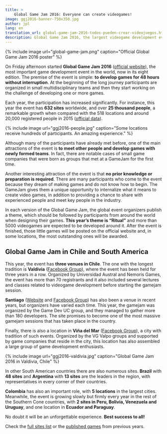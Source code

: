 ```yaml
---
title: >
    Global Game Jam 2016: Everyone can create videogames!
image: ggj2016-banner-750x350.jpg
author: jpl
lang: en
translation_url: global-game-jam-2016-todos-pueden-crear-videojuegos.html
description: Global Game Jam 2016, the largest videogame development event in the world, has started. In Chile and Latin America there are thousands of participants.
---
```


{% include image url="global-game-jam.png" caption="Official Global Game Jam 2016 poster" %}

On Friday afternoon started **Global Game Jam 2016** ([official website](http://globalgamejam.org/)), the most important game development event in the world, now in its eight edition. The premise of the event is simple: **to develop games for 48 hours without interruption**. At the beginning of the long journey participants are organized in small multidisciplinary teams and then they start working on the challenge of developing one or more games.

Each year, the participation has increased significantly. For instance, this year the event has **632 sites** worldwide, and over **25 thousand people**, a remarkable growth when compared with the 518 locations and around 20,000 registered people in 2015 ([official data](http://globalgamejam.org/news/ggj-2015-official-stats)).

{% include image url="ggj2016-people.jpg" caption="Some locations receive hundreds of participants. An amazing experience." %}

Although many of the participants have already met before, one of the main attractions of the event is **to meet other people and develop games with newly formed teams**. In fact, there are notable cases of small game companies that were born as groups that met at a GameJam for the first time.

Another interesting attraction of the event is that **no prior knowledge or preparation is required**. There are many participants who come to the event because they dream of making games and do not know how to begin. The GameJam gives them a unique opportunity to internalize what it means to create video games, in addition to providing a chance to share with experienced people and meet key people in the industry.

In each version of the Global Game Jam, the global event organizers publish a theme, which should be followed by participants from around the world when designing their games. **This year’s theme is “Ritual”** and more than 5000 videogames are expected to be developed around it. After the event is finished, those little games will be posted on the official website and, in some locations, the most outstanding ones will be awarded.

## Global Game Jam in Chile and South America

This year, the event has **three venues in Chile**. The one with the longest tradition is **Valdivia** ([Facebook Group](https://www.facebook.com/events/1035863749799260/)), where the event has been held for three years in a row. Organized by Universidad Austral and Nemoris Games, the event has more than 70 registrants and it also included several lectures and classes related to videogame development before starting the gamejam session.

**Santiago** ([Website](http://ggjstgo.cl/) and [Facebook Group](https://www.facebook.com/events/1652195321713338/)) has also been a venue in recent years, but organizers have varied each time. This year, the gamejam was organized by the Game Dev UC group, and they managed to gather more than 180 developers. The site promises to become one of the most massive gamejam sessions that has taken place in the country.

Finally, there is also a location in **Viña del Mar** ([Facebook Group](https://www.facebook.com/vinagamejam)), a city with tradition of such events. Organized by the VG Valpo groups and supported by game companies that reside in the city, this location has also assembled a large group of game development enthusiasts.

{% include image url="ggj2016-valdivia.jpg" caption="Global Game Jam 2016 in Valdivia, Chile" %}

In other South American countries there are also numerous sites. **Brazil** with **48 sites** and **Argentina** with **13 sites** are the leaders in the region, with representatives in every corner of their countries.

**Colombia** has also an important role, with **5 locations** in the largest cities. Meanwhile, the event is growing slowly but firmly every year in the rest of the Southern Cone countries, with **2 sites in Peru, Bolivia, Venezuela and Uruguay**, and one location in **Ecuador and Paraguay**.

No doubt it will be an unforgettable experience. **Best success to all!**

Check the [full sites list](http://globalgamejam.org/2016/jam-sites) or the [published games](http://globalgamejam.org/2016/games) from previous years.
